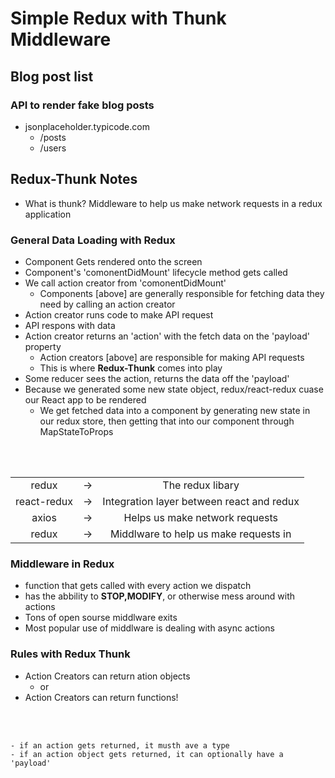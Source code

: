 # Simple Redux with Thunk Middleware
## Blog post list

### API to render fake blog posts
- jsonplaceholder.typicode.com
    - /posts
    - /users

## Redux-Thunk Notes
- What is thunk? Middleware to help us make network requests in a redux application

### General Data Loading with Redux
- Component Gets rendered onto the screen
- Component's 'comonentDidMount' lifecycle method gets called
- We call action creator  from 'comonentDidMount'
    - Components [above] are generally responsible for fetching data they need by calling an action creator
- Action creator runs code to make API request
- API respons with data
- Action creator returns an 'action' with the fetch data on the 'payload' property
    - Action creators [above] are responsible for making API requests
    - This is where **Redux-Thunk** comes into play
- Some reducer sees the action, returns the data off the 'payload'
- Because we generated some new state object, redux/react-redux cuase our React app to be rendered
    - We get fetched data into a component by generating new state in our redux store, then getting that into our component through MapStateToProps
 <br>
 <br>
 
 
|     |     |     |
|:---:|:---:|:---:|
| redux | -> | The redux libary |
| react-redux | -> | Integration layer between react and redux |
| axios | -> |  Helps us make network requests |
| redux | -> | Middlware to help us make requests in |

### Middleware in Redux
- function that gets called with every action we dispatch
- has the abbility to **STOP,MODIFY**, or otherwise mess around with actions
- Tons of open sourse middlware exits
- Most popular use of middlware is dealing with async actions

### Rules with Redux Thunk
- Action Creators can return ation objects
    - or
- Action Creators can return functions!
<br>
<br>

    - if an action gets returned, it musth ave a type
    - if an action object gets returned, it can optionally have a 'payload'
